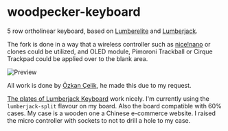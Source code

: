 # woodpecker-keyboard
5 row ortholinear keyboard, based on [Lumberelite](https://github.com/tjeffree/lumberelite) and [Lumberjack](https://github.com/peej/lumberjack-keyboard).

The fork is done in a way that a wireless controller such as [nice!nano](https://nicekeyboards.com/nice-nano/) or clones could be utilized, and OLED module, Pimoroni Trackball or Cirque Trackpad could be applied over to the blank area.

![Preview](https://i.imgur.com/HB0lnEA.jpeg)

All work is done by [Özkan Çelik](https://github.com/ozkan), he made this due to my request.

[The plates of Lumberjack Keyboard](https://github.com/peej/lumberjack-keyboard/tree/master/plates) work nicely. I'm currently using the `lumberjack-split` flavour on my board. Also the board compatible with 60% cases. My case is a wooden one a Chinese e-commerce website. I raised the micro controller with sockets to not to drill a hole to my case.